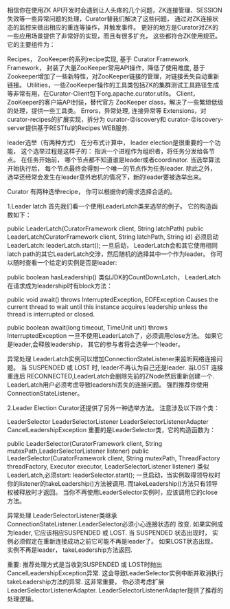 
相信你在使用ZK API开发时会遇到让人头疼的几个问题，ZK连接管理、SESSION失效等一些异常问题的处理，Curator替我们解决了这些问题，
通过对ZK连接状态的监控来做出相应的重连等操作，并触发事件。 更好的地方是Curator对ZK的一些应用场景提供了非常好的实现，而且有很多扩充，
这些都符合ZK使用规范。 它的主要组件为：

Recipes， ZooKeeper的系列recipe实现, 基于 Curator Framework.
Framework， 封装了大量ZooKeeper常用API操作，降低了使用难度, 基于Zookeeper增加了一些新特性，对ZooKeeper链接的管理，对链接丢失自动重新链接。
Utilities，一些ZooKeeper操作的工具类包括ZK的集群测试工具路径生成等非常有用，在Curator-Client包下org.apache.curator.utils。
Client，ZooKeeper的客户端API封装，替代官方 ZooKeeper class，解决了一些繁琐低级的处理，提供一些工具类。
Errors，异常处理, 连接异常等
Extensions，对curator-recipes的扩展实现，拆分为 curator-:stuck_out_tongue_closed_eyes:iscovery和 curator-:stuck_out_tongue_closed_eyes:iscovery-server提供基于RESTful的Recipes WEB服务.


leader选举（有两种方式）
在分布式计算中， leader election是很重要的一个功能， 这个选举过程是这样子的： 指派一个进程作为组织者，将任务分发给各节点。 在任务开始前， 哪个节点都不知道谁是leader或者coordinator. 当选举算法开始执行后， 每个节点最终会得到一个唯一的节点作为任务leader. 除此之外， 选举还经常会发生在leader意外宕机的情况下，新的leader要被选举出来。

Curator 有两种选举recipe， 你可以根据你的需求选择合适的。

1.Leader latch
首先我们看一个使用LeaderLatch类来选举的例子。 它的构造函数如下：

public LeaderLatch(CuratorFramework client, String latchPath)
public LeaderLatch(CuratorFramework client, String latchPath,  String id)
必须启动LeaderLatch: leaderLatch.start(); 一旦启动， LeaderLatch会和其它使用相同latch path的其它LeaderLatch交涉，然后随机的选择其中一个作为leader。 你可以随时查看一个给定的实例是否是leader:

public boolean hasLeadership()
类似JDK的CountDownLatch， LeaderLatch在请求成为leadership时有block方法：

public void await()
          throws InterruptedException,
                 EOFException
Causes the current thread to wait until this instance acquires leadership
unless the thread is interrupted or closed.

public boolean await(long timeout,
                     TimeUnit unit)
             throws InterruptedException
一旦不使用LeaderLatch了，必须调用close方法。 如果它是leader,会释放leadership， 其它的参与者将会选举一个leader。

异常处理 LeaderLatch实例可以增加ConnectionStateListener来监听网络连接问题。 当 SUSPENDED 或 LOST 时, leader不再认为自己还是leader.
当LOST 连接重连后 RECONNECTED,LeaderLatch会删除先前的ZNode然后重新创建一个. LeaderLatch用户必须考虑导致leadershi丢失的连接问题。 强烈推荐你使用ConnectionStateListener。




2.Leader Election
  Curator还提供了另外一种选举方法。 注意涉及以下四个类：
  
  LeaderSelector
  LeaderSelectorListener
  LeaderSelectorListenerAdapter
  CancelLeadershipException
  重要的是LeaderSelector类，它的构造函数为：
  
  public LeaderSelector(CuratorFramework client, String mutexPath,LeaderSelectorListener listener)
  public LeaderSelector(CuratorFramework client, String mutexPath, ThreadFactory threadFactory, Executor executor, LeaderSelectorListener listener)
  类似LeaderLatch,必须start: leaderSelector.start(); 一旦启动，当实例取得领导权时你的listener的takeLeadership()方法被调用. 而takeLeadership()方法只有领导权被释放时才返回。 当你不再使用LeaderSelector实例时，应该调用它的close方法。
  
  异常处理 LeaderSelectorListener类继承ConnectionStateListener.LeaderSelector必须小心连接状态的 改变. 如果实例成为leader, 它应该相应SUSPENDED 或 LOST. 当 SUSPENDED 状态出现时， 实例必须假定在重新连接成功之前它可能不再是leader了。 如果LOST状态出现， 实例不再是leader， takeLeadership方法返回.
  
  重要: 推荐处理方式是当收到SUSPENDED 或 LOST时抛出CancelLeadershipException异常. 这会导致LeaderSelector实例中断并取消执行takeLeadership方法的异常. 这非常重要， 你必须考虑扩展LeaderSelectorListenerAdapter. LeaderSelectorListenerAdapter提供了推荐的处理逻辑。